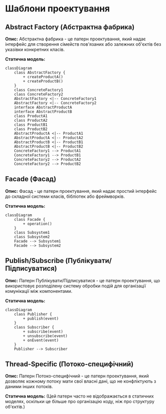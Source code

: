 # Шаблони проектування

## Abstract Factory (Абстрактна фабрика)

**Опис:**
Абстрактна фабрика - це патерн проектування, який надає інтерфейс для створення сімейств пов'язаних або залежних об'єктів без указівки конкретних класів.

**Статична модель:**

```mermaid
classDiagram
    class AbstractFactory {
        + createProductA()
        + createProductB()
    }
    class ConcreteFactory1
    class ConcreteFactory2
    AbstractFactory <|-- ConcreteFactory1
    AbstractFactory <|-- ConcreteFactory2
    interface AbstractProductA
    interface AbstractProductB
    class ProductA1
    class ProductA2
    class ProductB1
    class ProductB2
    AbstractProductA <|-- ProductA1
    AbstractProductA <|-- ProductA2
    AbstractProductB <|-- ProductB1
    AbstractProductB <|-- ProductB2
    ConcreteFactory1 --> ProductA1
    ConcreteFactory1 --> ProductB1
    ConcreteFactory2 --> ProductA2
    ConcreteFactory2 --> ProductB2
```
## Facade (Фасад)
**Опис:**
Фасад - це патерн проектування, який надає простий інтерфейс до складної системи класів, бібліотек або фреймворків.

**Статична модель:**
```mermaid
classDiagram
    class Facade {
        + operation()
    }
    class Subsystem1
    class Subsystem2
    Facade --> Subsystem1
    Facade --> Subsystem2
```

## Publish/Subscribe (Публікувати/Підписуватися)

**Опис:**
Патерн Публікувати/Підписуватися - це патерн проектування, що використовує розподілену систему обробки подій для організації комунікації між компонентами.

**Статична модель:**
```mermaid
classDiagram
    class Publisher {
        + publish(event)
    }
    class Subscriber {
        + subscribe(event)
        + unsubscribe(event)
        + onEvent(event)
    }
    Publisher --> Subscriber
```

## Thread-Specific (Потоко-специфічний)

**Опис:**
Патерн Потоко-специфічний - це патерн проектування, який дозволяє кожному потоку мати свої власні дані, що не конфліктують з даними інших потоків.

**Статична модель:**
(Цей патерн часто не відображається в статичних моделях, оскільки це більше про організацію коду, ніж про структуру об'єктів.)
